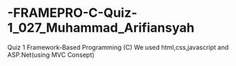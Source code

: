 # -FRAMEPRO-C-Quiz-1_027_Muhammad_Arifiansyah
Quiz 1 Framework-Based Programming (C)
We used html,css,javascript and ASP.Net(using MVC Consept)

